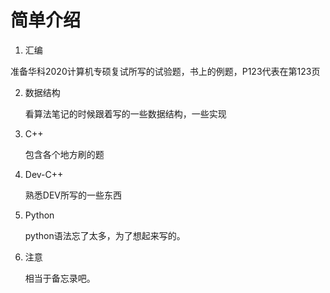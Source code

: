 # 简单介绍

1. 汇编
   
准备华科2020计算机专硕复试所写的试验题，书上的例题，P123代表在第123页
   
2. 数据结构

   看算法笔记的时候跟着写的一些数据结构，一些实现

3. C++

   包含各个地方刷的题

4. Dev-C++

   熟悉DEV所写的一些东西

5. Python

   python语法忘了太多，为了想起来写的。

6. 注意

   相当于备忘录吧。